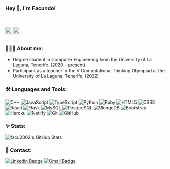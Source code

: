 ### Hey 👋, I´m Facundo!

<br><br>
<a href="https://www.linkedin.com/in/facundo-garcía-gallo/">
  <img align="left" alt="Aman's Linkedin" width="22px" src="https://cdn.jsdelivr.net/npm/simple-icons@v3/icons/linkedin.svg" />
</a>
<a href="mailto:facundo.garcia.gallo@gmail.com">
  <img align="left" alt="Aman's Email" width="22px" src="https://cdn.jsdelivr.net/npm/simple-icons@v3/icons/gmail.svg" />
</a>
<br><br>

### 👨🏽‍💻 About me:

- Degree student in Computer Engineering from the University of La Laguna, Tenerife. (2020 - present)
- Participant as a teacher in the V Computational Thinking Olympiad at the University of La Laguna, Tenerife. (2022)


### 🛠️ Languages and Tools:

![C++](https://img.shields.io/badge/-C++-black?style=flat-square&logo=c)
![JavaScript](https://img.shields.io/badge/-JavaScript-black?style=flat-square&logo=javascript)
![TypeScript](https://img.shields.io/badge/-TypeScript-black?style=flat-square&logo=typescript)
![Python](https://img.shields.io/badge/-Python-black?style=flat-square&logo=python)
![Ruby](https://img.shields.io/badge/-Ruby-black?style=flat-square&logo=ruby)
![HTML5](https://img.shields.io/badge/-HTML5-black?style=flat-square&logo=html5&logoColor=white)
![CSS3](https://img.shields.io/badge/-CSS3-black?style=flat-square&logo=css3)
![React](https://img.shields.io/badge/-React-black?style=flat-square&logo=react)
![Flask](https://img.shields.io/badge/-Flask-black?style=flat-square&logo=flask)
![MySQL](https://img.shields.io/badge/-MySQL-black?style=flat-square&logo=mysql)
![PostgreSQL](https://img.shields.io/badge/-PostgreSQL-black?style=flat-square&logo=Postgresql)
![MongoDB](https://img.shields.io/badge/-MongoDB-black?style=flat-square&logo=mongodb)
![Bootstrap](https://img.shields.io/badge/-Bootstrap-black?style=flat-square&logo=bootstrap)
![Heroku](https://img.shields.io/badge/-Heroku-black?style=flat-square&logo=heroku)
![Netlify](https://img.shields.io/badge/-Netlify-black?style=flat-square&logo=netlify)
![Git](https://img.shields.io/badge/-Git-black?style=flat-square&logo=git)
![GitHub](https://img.shields.io/badge/-GitHub-black?style=flat-square&logo=github)


### ✨ Stats:

<img src="https://github-readme-stats.vercel.app/api?username=facu2002&show_icons=true&hide_border=true&count_private=true&theme=shades-of-purple&icon_color=fad000" alt="facu2002's GitHub Stats">


### 💬 Contact:

[![Linkedin Badge](https://img.shields.io/badge/-facu2002-blue?style=flat-square&logo=Linkedin&logoColor=white&link=https://www.linkedin.com/in/facundo-garcía-gallo/)](https://www.linkedin.com/in/facundo-garcía-gallo/)
[![Gmail Badge](https://img.shields.io/badge/-facundo.garcia.gallo@gmail.com-c14438?style=flat-square&logo=Gmail&logoColor=white&link=mailto:facundo.garcia.gallo@gmail.com)](mailto:facundo.garcia.gallo@gmail.com)
